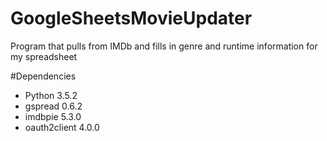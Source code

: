 # GoogleSheetsMovieUpdater
Program that pulls from IMDb and fills in genre and runtime information for my spreadsheet

#Dependencies
- Python 3.5.2
- gspread 0.6.2
- imdbpie 5.3.0
- oauth2client 4.0.0
